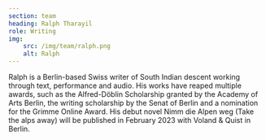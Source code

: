 ```yaml
---
section: team
heading: Ralph Tharayil
role: Writing
img:
    src: /img/team/ralph.png
    alt: Ralph
---
```

Ralph is a Berlin-based Swiss writer of South Indian descent working through text, performance and audio. His works have reaped multiple awards, such as the Alfred-Döblin Scholarship granted by the Academy of Arts Berlin, the writing scholarship by the Senat of Berlin and a nomination for the Grimme Online Award. His debut novel Nimm die Alpen weg (Take the alps away) will be published in February 2023 with Voland & Quist in Berlin.
